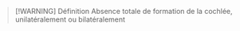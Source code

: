 >[!WARNING] Définition
>Absence totale de formation de la cochlée, unilatéralement ou bilatéralement

